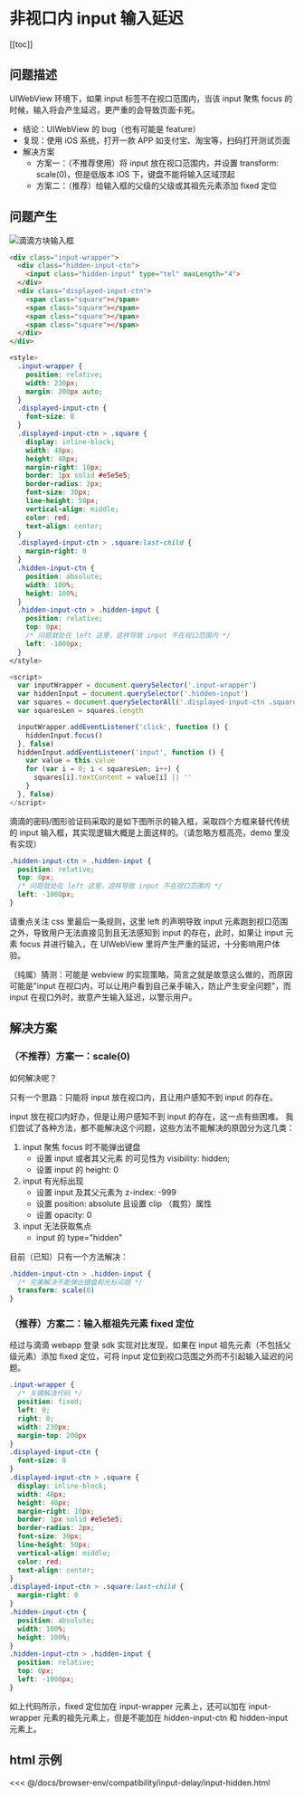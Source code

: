 # 非视口内 input 输入延迟

[[toc]]

## 问题描述

UIWebView 环境下，如果 input 标签不在视口范围内，当该 input 聚焦 focus 的时候，输入将会产生延迟，更严重的会导致页面卡死。

- 结论：UIWebView 的 bug（也有可能是 feature）
- 复现：使用 iOS 系统，打开一款 APP 如支付宝、淘宝等，扫码打开测试页面
- 解决方案
  - 方案一：（不推荐使用）将 input 放在视口范围内，并设置 transform: scale(0)，但是低版本 iOS 下，键盘不能将输入区域顶起
  - 方案二：（推荐）给输入框的父级的父级或其祖先元素添加 fixed 定位

## 问题产生

![滴滴方块输入框](./images/square-input.png)

```html
<div class="input-wrapper">
  <div class="hidden-input-ctn">
    <input class="hidden-input" type="tel" maxLength="4">
  </div>
  <div class="displayed-input-ctn">
    <span class="square"></span>
    <span class="square"></span>
    <span class="square"></span>
    <span class="square"></span>
  </div>
</div>
```

```css
<style>
  .input-wrapper {
    position: relative;
    width: 230px;
    margin: 200px auto;
  }
  .displayed-input-ctn {
    font-size: 0
  }
  .displayed-input-ctn > .square {
    display: inline-block;
    width: 48px;
    height: 48px;
    margin-right: 10px;
    border: 1px solid #e5e5e5;
    border-radius: 2px;
    font-size: 30px;
    line-height: 50px;
    vertical-align: middle;
    color: red;
    text-align: center;
  }
  .displayed-input-ctn > .square:last-child {
    margin-right: 0
  }
  .hidden-input-ctn {
    position: absolute;
    width: 100%;
    height: 100%;
  }
  .hidden-input-ctn > .hidden-input {
    position: relative;
    top: 0px;
    /* 问题就处在 left 这里，这样导致 input 不在视口范围内 */
    left: -1000px;
  }
</style>
```

```js
<script>
  var inputWrapper = document.querySelector('.input-wrapper')
  var hiddenInput = document.querySelector('.hidden-input')
  var squares = document.querySelectorAll('.displayed-input-ctn .square')
  var squaresLen = squares.length

  inputWrapper.addEventListener('click', function () {
    hiddenInput.focus()
  }, false)
  hiddenInput.addEventListener('input', function () {
    var value = this.value
    for (var i = 0; i < squaresLen; i++) {
      squares[i].textContent = value[i] || ''
    }
  }, false)
</script>
```

滴滴的密码/图形验证码采取的是如下图所示的输入框，采取四个方框来替代传统的 input 输入框，其实现逻辑大概是上面这样的。（请忽略方框高亮，demo 里没有实现）

```css
.hidden-input-ctn > .hidden-input {
  position: relative;
  top: 0px;
  /* 问题就处在 left 这里，这样导致 input 不在视口范围内 */
  left: -1000px;
}
```

请重点关注 css 里最后一条规则，这里 left 的声明导致 input 元素跑到视口范围之外，导致用户无法直接见到且无法感知到 input 的存在，此时，如果让 input 元素 focus 并进行输入，在 UIWebView 里将产生严重的延迟，十分影响用户体验。

（纯属）猜测：可能是 webview 的实现策略，简言之就是故意这么做的，而原因可能是"input 在视口内，可以让用户看到自己亲手输入，防止产生安全问题"，而 input 在视口外时，故意产生输入延迟，以警示用户。

## 解决方案

### （不推荐）方案一：scale(0)

如何解决呢？

只有一个思路：只能将 input 放在视口内，且让用户感知不到 input 的存在。

input 放在视口内好办，但是让用户感知不到 input 的存在，这一点有些困难。
我们尝试了各种方法，都不能解决这个问题，这些方法不能解决的原因分为这几类：

1. input 聚焦 focus 时不能弹出键盘
    - 设置 input 或者其父元素 的可见性为 visibility: hidden;
    - 设置 input 的 height: 0
2. input 有光标出现
    - 设置 input 及其父元素为 z-index: -999
    - 设置 position: absolute 且设置 clip （裁剪）属性
    - 设置 opacity: 0
3. input 无法获取焦点
    - input 的 type="hidden"

目前（已知）只有一个方法解决：

```css
.hidden-input-ctn > .hidden-input {
  /* 完美解决不能弹出键盘和光标问题 */
  transform: scale(0)
}
```

### （推荐）方案二：输入框祖先元素 fixed 定位

经过与滴滴 webapp 登录 sdk 实现对比发现，如果在 input 祖先元素（不包括父级元素）添加 fixed 定位，可将 input 定位到视口范围之外而不引起输入延迟的问题。

```css
.input-wrapper {
  /* 关键解决代码 */
  position: fixed;
  left: 0;
  right: 0;
  width: 230px;
  margin-top: 200px
}
.displayed-input-ctn {
  font-size: 0
}
.displayed-input-ctn > .square {
  display: inline-block;
  width: 48px;
  height: 48px;
  margin-right: 10px;
  border: 1px solid #e5e5e5;
  border-radius: 2px;
  font-size: 30px;
  line-height: 50px;
  vertical-align: middle;
  color: red;
  text-align: center;
}
.displayed-input-ctn > .square:last-child {
  margin-right: 0
}
.hidden-input-ctn {
  position: absolute;
  width: 100%;
  height: 100%;
}
.hidden-input-ctn > .hidden-input {
  position: relative;
  top: 0px;
  left: -1000px;
}
```

如上代码所示，fixed 定位加在 input-wrapper 元素上，还可以加在 input-wrapper 元素的祖先元素上，但是不能加在 hidden-input-ctn 和 hidden-input 元素上。

## html 示例

<<< @/docs/browser-env/compatibility/input-delay/input-hidden.html
